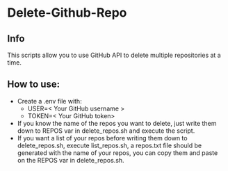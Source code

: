 # Delete-Github-Repo

## Info

This scripts allow you to use GitHub API to delete multiple repositories at a time.

## How to use:

- Create a .env file with:
  - USER=< Your GitHub username >
  - TOKEN=< Your GitHub token>
- If you know the name of the repos you want to delete, just write them down to REPOS var in delete_repos.sh and execute the script.
- If you want a list of your repos before writing them down to delete_repos.sh, execute list_repos.sh, a repos.txt file should be generated with the name of your repos, you can copy them and paste on the REPOS var in delete_repos.sh.